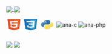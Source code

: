 
<a href="https://github.com/kaue-souza7/github-readme-stats">
  <img height=180 align="center" src="https://github-readme-stats.vercel.app/api?username=kaue-souza7&theme=midnight-purple"/>
</a>
<a href="https://github.com/kaue-souza7/convoychat">
  <img height=180 align="center" src="https://github-readme-stats.vercel.app/api/top-langs?username=kaue-souza7&layout=compact&langs_count=8&card_width=320&theme=midnight-purple" />
</a>

<div style="display: inline_block"><br>

  <img align="center" alt="ana-HTML" height="30" width="40" src="https://raw.githubusercontent.com/devicons/devicon/master/icons/html5/html5-original.svg">
  <img align="center" alt="ana-CSS" height="30" width="40" src="https://raw.githubusercontent.com/devicons/devicon/master/icons/css3/css3-original.svg">
  <img align="center" alt="ana-Python" height="30" width="40" src="https://raw.githubusercontent.com/devicons/devicon/master/icons/python/python-original.svg">
  <img align="center" alt="ana-c" height="30" width="40" src="https://cdn.jsdelivr.net/gh/devicons/devicon@latest/icons/c/c-original.svg" />
  <img align="center" alt="ana-php" height="30" width="40" src="https://cdn.jsdelivr.net/gh/devicons/devicon@latest/icons/php/php-original.svg" />
          
</div>
 
  ##
 
<div> 
 <a href="https://discord.gg/katsuhum" target="_blank"><img src="https://img.shields.io/badge/Discord-7289DA?style=for-the-badge&logo=discord&logoColor=white" target="_blank"></a> 
  <a href = "mailto: kauekaue960@gmail.com"><img src="https://img.shields.io/badge/-Gmail-%23333?style=for-the-badge&logo=gmail&logoColor=white" target="_blank"></a>  
</div>
